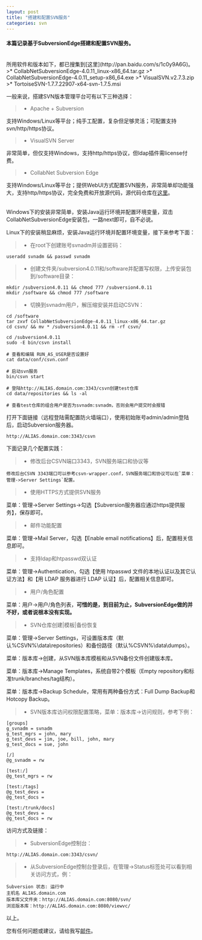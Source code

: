 ```yaml
---
layout: post
title: "搭建和配置SVN服务"
categories: svn
---
```

#### 本篇记录基于SubversionEdge搭建和配置SVN服务。
<br />
所用软件和版本如下，都已搜集到[这里](http://pan.baidu.com/s/1c0y9A6G)。
>* CollabNetSubversionEdge-4.0.11_linux-x86_64.tar.gz
>* CollabNetSubversionEdge-4.0.11_setup-x86_64.exe
>* VisualSVN.v2.7.3.zip
>* TortoiseSVN-1.7.7.22907-x64-svn-1.7.5.msi

一般来说，搭建SVN版本管理平台可有以下三种选择：
>* Apache + Subversion

支持Windows/Linux等平台；纯手工配置，复杂但足够灵活；可配置支持svn/http/https协议。
>* VisualSVN Server

非常简单，但仅支持Windows，支持http/https协议，但ldap插件需license付费。
>* CollabNet Subversion Edge

支持Windows/Linux等平台；提供WebUI方式配置SVN服务，非常简单却功能强大，支持http/https协议，完全免费和开放源代码，源代码仓库在[这里](https://ctf.open.collab.net/sf/projects/svnedge/)。

<br />
Windows下的安装非常简单，安装Java运行环境并配置环境变量，双击CollabNetSubversionEdge安装包，一路next即可，自不必说。

Linux下的安装稍显麻烦，安装Java运行环境并配置环境变量，接下来参考下面：
>* 在root下创建账号svnadm并设置密码：

    useradd svnadm && passwd svnadm
>* 创建文件夹/subversion4.0.11和/software并配置写权限，上传安装包到/software目录：

    mkdir /subversion4.0.11 && chmod 777 /subversion4.0.11
    mkdir /software && chmod 777 /software

>* 切换到svnadm用户，解压缩安装并启动CSVN：

    cd /software
    tar zxvf CollabNetSubversionEdge-4.0.11_linux-x86_64.tar.gz
    cd csvn/ && mv * /subversion4.0.11 && rm -rf csvn/

    cd /subversion4.0.11
    sudo -E bin/csvn install

    # 查看和编辑 RUN_AS_USER是否设置好
    cat data/conf/csvn.conf

    # 启动svn服务
    bin/csvn start

    # 登陆http://ALIAS.domain.com:3343/csvn创建test仓库
    cd data/repositories && ls -al

    # 查看test仓库的组合用户是否为svnadm:svnadm，否则会用户提交时会报错

打开下面链接（远程登陆需配置防火墙端口），使用初始账号admin/admin登陆后，启动Subversion服务器。

    http://ALIAS.domain.com:3343/csvn

下面记录几个配置实践：

>* 修改后台CSVN端口3343，SVN服务端口和协议等

    修改后台CSVN 3343端口可以参考csvn-wrapper.conf，SVN服务端口和协议可以在`菜单：管理->Server Settings`配置。

>* 使用HTTPS方式提供SVN服务

菜单：管理->Server Settings->勾选【Subversion服务器应通过https提供服务】，保存即可。
>* 邮件功能配置

菜单：管理->Mail Server，勾选【Enable email notifications】后，配置相关信息即可。
>* 支持ldap和htpasswd双认证

菜单：管理->Authentication，勾选【使用 htpasswd 文件的本地认证以及其它认证方法】和【用 LDAP 服务器进行 LDAP 认证】后，配置相关信息即可。
>* 用户/角色配置

菜单：用户->用户/角色列表，**可惜的是，到目前为止，SubversionEdge做的并不好，或者说根本没有实现。**
>* SVN仓库创建|模板|备份恢复

菜单：管理->Server Settings，可设置版本库（默认%CSVN%\data\repositories）和备份路径（默认%CSVN%\data\dumps）。

菜单：版本库->创建，从SVN版本库模板和从SVN备份文件创建版本库。

菜单：版本库->Manage Templates，系统自带2个模板（Empty repository和标准trunk/branches/tag结构）。

菜单：版本库->Backup Schedule，常用有两种备份方式：Full Dump Backup和Hotcopy Backup。
>* SVN版本库访问权限配置策略，菜单：版本库->访问规则，参考下例：

	[groups]
    g_svnadm = svnadm
    g_test_mgrs = john, mary
	g_test_devs = jim, joe, bill, john, mary
	g_test_docs = sue, john

	[/]
	@g_svnadm = rw

	[test:/]
	@g_test_mgrs = rw

	[test:/tags]
	@g_test_devs =
    @g_test_docs =

	[test:/trunk/docs]
    @g_test_devs =
	@g_test_docs = rw

访问方式及链接：

>* SubversionEdge控制台：

    http://ALIAS.domain.com:3343/csvn/

>* 从SubversionEdge控制台登录后，在管理->Status标签处可以看到相关访问方式，例：

    Subversion 状态: 运行中
	主机名 ALIAS.domain.com
	版本库父文件夹：http://ALIAS.domain.com:8080/svn/
	浏览版本库：http://ALIAS.domain.com:8080/viewvc/

以上。

您有任何问题或建议，请给我写[邮件](mailto:yinwer81@gmail.com)。
